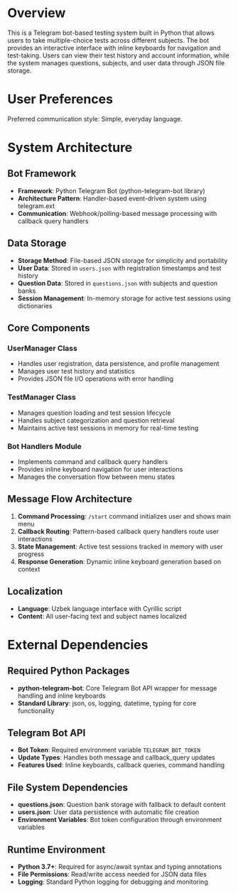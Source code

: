 # Overview

This is a Telegram bot-based testing system built in Python that allows users to take multiple-choice tests across different subjects. The bot provides an interactive interface with inline keyboards for navigation and test-taking. Users can view their test history and account information, while the system manages questions, subjects, and user data through JSON file storage.

# User Preferences

Preferred communication style: Simple, everyday language.

# System Architecture

## Bot Framework
- **Framework**: Python Telegram Bot (python-telegram-bot library)
- **Architecture Pattern**: Handler-based event-driven system using telegram.ext
- **Communication**: Webhook/polling-based message processing with callback query handlers

## Data Storage
- **Storage Method**: File-based JSON storage for simplicity and portability
- **User Data**: Stored in `users.json` with registration timestamps and test history
- **Question Data**: Stored in `questions.json` with subjects and question banks
- **Session Management**: In-memory storage for active test sessions using dictionaries

## Core Components

### UserManager Class
- Handles user registration, data persistence, and profile management
- Manages user test history and statistics
- Provides JSON file I/O operations with error handling

### TestManager Class  
- Manages question loading and test session lifecycle
- Handles subject categorization and question retrieval
- Maintains active test sessions in memory for real-time testing

### Bot Handlers Module
- Implements command and callback query handlers
- Provides inline keyboard navigation for user interactions
- Manages the conversation flow between menu states

## Message Flow Architecture
1. **Command Processing**: `/start` command initializes user and shows main menu
2. **Callback Routing**: Pattern-based callback query handlers route user interactions
3. **State Management**: Active test sessions tracked in memory with user progress
4. **Response Generation**: Dynamic inline keyboard generation based on context

## Localization
- **Language**: Uzbek language interface with Cyrillic script
- **Content**: All user-facing text and subject names localized

# External Dependencies

## Required Python Packages
- **python-telegram-bot**: Core Telegram Bot API wrapper for message handling and inline keyboards
- **Standard Library**: json, os, logging, datetime, typing for core functionality

## Telegram Bot API
- **Bot Token**: Required environment variable `TELEGRAM_BOT_TOKEN`
- **Update Types**: Handles both message and callback_query updates
- **Features Used**: Inline keyboards, callback queries, command handling

## File System Dependencies
- **questions.json**: Question bank storage with fallback to default content
- **users.json**: User data persistence with automatic file creation
- **Environment Variables**: Bot token configuration through environment variables

## Runtime Environment
- **Python 3.7+**: Required for async/await syntax and typing annotations
- **File Permissions**: Read/write access needed for JSON data files
- **Logging**: Standard Python logging for debugging and monitoring